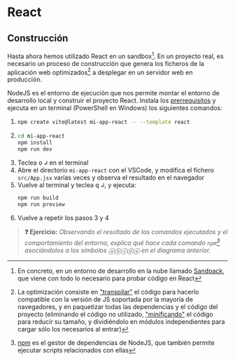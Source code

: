# React
## Construcción

Hasta ahora hemos utilizado React en un sandbox[^1]. En un proyecto real, es necesario un proceso de construcción que genera los ficheros de la aplicación web optimizados[^2] a desplegar en un servidor web en producción.

<object type="image/svg+xml" data="./img/construccion.svg" width="100%"></object>

NodeJS es el entorno de ejecución que nos permite montar el entorno de desarrollo local y construir el proyecto React. Instala los [prerrequisitos](./prerrequisitos.md) y ejecuta en un terminal (PowerShell en Windows) los siguientes comandos:

1. ```bash
   npm create vite@latest mi-app-react -- --template react
   ```
1. ```bash
   cd mi-app-react
   npm install
   npm run dev
   ```
1. Teclea <kbd>o</kbd> <kbd>↲</kbd> en el terminal
1. Abre el directorio `mi-app-react` con el VSCode, y modifica el fichero `src/App.jsx` varias veces y observa el resultado en el navegador
1. Vuelve al terminal y teclea <kbd>q</kbd> <kbd>↲</kbd>, y ejecuta:
   ```bash
   npm run build
   npm run preview
   ```
1. Vuelve a repetir los pasos 3 y 4

> **❓ Ejercicio:** _Observando el resultado de los comandos ejecutados y el comportamiento del entorno, explica qué hace cada comando `npm`[^3] asociándolos a los símbolos ⓐⓑⓒⓓⓔ en el diagrama anterior._

[^1]: En concreto, en un entorno de desarrollo en la nube llamado [Sandpack](https://sandpack.codesandbox.io/), que viene con todo lo necesario para probar código en React

[^2]: La optimización consiste en ["transpilar"](https://es.wikipedia.org/wiki/Transpilador) el código para hacerlo compatible con la versión de JS soportada por la mayoría de navegadores, y en paquetizar todas las dependencias y el código del proyecto (eliminando el código no utilizado, ["minificando"](https://en.wikipedia.org/wiki/Minification_(programming)) el código para reducir su tamaño, y dividiéndolo en módulos independientes para cargar sólo los necesarios al entrar)

[^3]: [npm](https://en.wikipedia.org/wiki/Npm) es el gestor de dependencias de NodeJS, que también permite ejecutar scripts relacionados con ellas